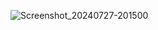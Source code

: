![Screenshot_20240727-201500](https://github.com/user-attachments/assets/9188320e-9509-490e-a948-18745af5ed5a)
